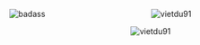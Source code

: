   <img src="https://a.ltrbxd.com/resized/sm/upload/yd/jo/pk/7y/HardBoiled_Baby-0-1280-0-720-crop-fill.jpg?k=95bf9025ea"
     alt="badass"
     style="float: left; margin-right: 10px;" />
  
  <p align="center">
     <img align="center" src="https://github-readme-stats.vercel.app/api?username=vietdu91&show_icons=true&locale=fr&theme=gruvbox_light&hide_border=true" alt="vietdu91" />
  </p>
  <p align="center">
    <img align="center" src="https://github-readme-stats.vercel.app/api/top-langs?username=vietdu91&show_icons=true&locale=fr&layout=compact&theme=synthwave&hide_border=true" alt="vietdu91" />
  </p>
